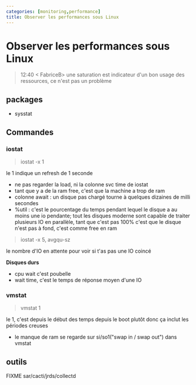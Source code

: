```yaml
---
categories: [monitoring,performance]
title: Observer les performances sous Linux
--- 
```


# Observer les performances sous Linux

> 12:40 < FabriceB> une saturation est indicateur d'un bon usage des ressources, ce n'est pas un problème

## packages

* sysstat

## Commandes

### iostat 

> iostat -x 1

le 1 indique un refresh de 1 seconde

* ne pas regarder la load, ni la colonne svc time de iostat
* tant que y a de la ram free, c'est que la machine a trop de ram
* colonne await : un disque pas chargé tourne à quelques dizaines de milli secondes
* %util : c'est le pourcentage du temps pendant lequel le disque a au moins une io pendante; tout les disques moderne sont capable de traiter plusieurs IO en parallèle, tant que c'est pas 100% c'est que le disque n'est pas à fond, c'est comme free en ram

> iostat -x  5, avgqu-sz

le nombre d'IO en attente pour voir si t'as pas une IO coincé

**Disques durs**
* cpu wait c'est poubelle
* wait time, c'est le temps de réponse moyen d'une IO


### vmstat

> vmstat 1

le 1, c'est depuis le début des temps depuis le boot plutôt donc ça inclut les périodes creuses

* le manque de ram se regarde sur si/so1("swap in / swap out") dans vmstat


## outils

FIXME sar/cacti/jrds/collectd